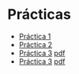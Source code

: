 # Prácticas

* [Práctica 1](https://nbviewer.jupyter.org/github/jbenavidesv87/CienciaDatos/blob/master/Notebooks/P1.ipynb)
* [Práctica 2](https://nbviewer.jupyter.org/github/jbenavidesv87/CienciaDatos/blob/master/Notebooks/P2.ipynb)
* [Práctica 3](https://nbviewer.jupyter.org/github/jbenavidesv87/CienciaDatos/blob/master/Notebooks/P3.ipynb) [pdf](/Notebooks/P3.pdf)
* [Práctica 3](https://nbviewer.jupyter.org/github/jbenavidesv87/CienciaDatos/blob/master/Notebooks/P4.ipynb) [pdf](/Notebooks/P4.pdf)